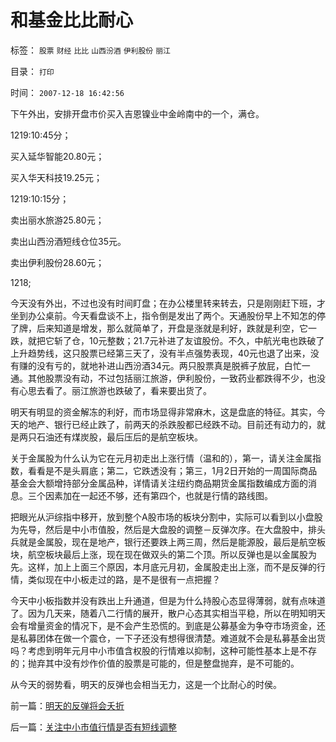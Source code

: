 # 和基金比比耐心

标签： `股票` `财经` `比比` `山西汾酒` `伊利股份` `丽江` 

目录： `打印`

时间： `2007-12-18 16:42:56`

下午外出，安排开盘市价买入吉恩镍业中金岭南中的一个，满仓。

1219:10:45分；

买入延华智能20.80元；

买入华天科技19.25元；

1219:10:15分；

卖出丽水旅游25.80元；

卖出山西汾酒短线仓位35元。

卖出伊利股份28.60元；

1218;

今天没有外出，不过也没有时间盯盘；在办公楼里转来转去，只是刚刚赶下班，才坐到办公桌前。今天看盘谈不上，指令倒是发出了两个。天通股份早上不知怎的停了牌，后来知道是增发，那么就简单了，开盘是涨就是利好，跌就是利空，它一跌，就把它斩了仓，10元整数；21.7元补进了友谊股份。不久，中航光电也跌破了上升趋势线，这只股票已经第三天了，没有半点强势表现，40元也退了出来，没有赚的没有亏的，就地补进山西汾酒34元。两只股票真是脱裤子放屁，白忙一通。其他股票没有动，不过包括丽江旅游，伊利股份，一致药业都跌得不少，也没有心思去看了。丽江旅游也跌破了，看来要出货了。

明天有明显的资金解冻的利好，而市场显得非常麻木，这是盘底的特征。其实，今天的地产、银行已经止跌了，前两天的杀跌股都已经跌不动。目前还有动力的，就是两只石油还有煤炭股，最后压后的是航空板块。

关于金属股为什么认为它在元月初走出上涨行情（温和的），第一，请关注金属指数，看看是不是头肩底；第二，它跌透没有；第三，1月2日开始的一周国际商品基金会大额增持部分金属品种，详情请关注纽约商品期货金属指数编成方面的消息。三个因素加在一起还不够，还有第四个，也就是行情的路线图。

把眼光从沪综指中移开，放到整个A股市场的板块分割中，实际可以看到以小盘股为先导，然后是中小市值股，然后是大盘股的调整－反弹次序。在大盘股中，排头兵就是金属股，现在是地产，银行还要跌上两三周，然后是能源股，最后是航空板块，航空板块最后上涨，现在现在做双头的第二个顶。所以反弹也是以金属股为先。这样，加上上面三个原因，本月底元月初，金属股走出上涨，而不是反弹的行情，类似现在中小板走过的路，是不是很有一点把握？

今天中小板指数并没有跌出上升通道，但是为什么持股心态显得薄弱，就有点味道了。因为几天来，随着八二行情的展开，散户心态其实相当平稳，所以在明知明天会有增量资金的情况下，是不会产生恐慌的。到底是公募基金为争夺市场资金，还是私募团体在做一个震仓，一下子还没有想得很清楚。难道就不会是私募基金出货吗？考虑到明年元月中小市值含权股的行情难以抑制，这种可能性基本上是不存的；抛弃其中没有炒作价值的股票是可能的，但是整盘抛弃，是不可能的。

从今天的弱势看，明天的反弹也会相当无力，这是一个比耐心的时侯。



前一篇：[明天的反弹将会夭折](../../../2007/12/18/明天的反弹将会夭折.md)

后一篇：[关注中小市值行情是否有短线调整](../../../2007/12/19/关注中小市值行情是否有短线调整.md)